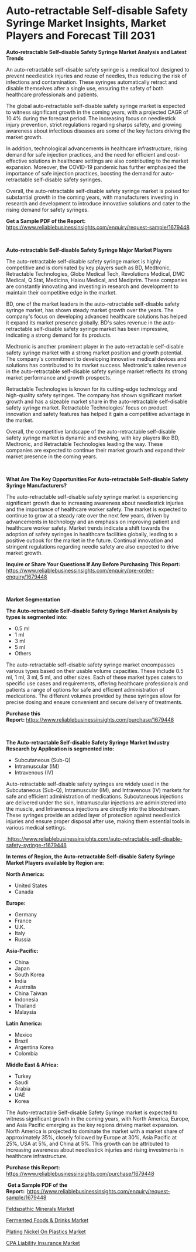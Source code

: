 <p><h1>Auto-retractable Self-disable Safety Syringe Market Insights, Market Players and Forecast Till 2031</h1></p><p><strong>Auto-retractable Self-disable Safety Syringe Market Analysis and Latest Trends</strong></p>
<p><p>An auto-retractable self-disable safety syringe is a medical tool designed to prevent needlestick injuries and reuse of needles, thus reducing the risk of infections and contamination. These syringes automatically retract and disable themselves after a single use, ensuring the safety of both healthcare professionals and patients.</p><p>The global auto-retractable self-disable safety syringe market is expected to witness significant growth in the coming years, with a projected CAGR of 10.4% during the forecast period. The increasing focus on needlestick injury prevention, strict regulations regarding sharps safety, and growing awareness about infectious diseases are some of the key factors driving the market growth.</p><p>In addition, technological advancements in healthcare infrastructure, rising demand for safe injection practices, and the need for efficient and cost-effective solutions in healthcare settings are also contributing to the market expansion. Moreover, the COVID-19 pandemic has further emphasized the importance of safe injection practices, boosting the demand for auto-retractable self-disable safety syringes.</p><p>Overall, the auto-retractable self-disable safety syringe market is poised for substantial growth in the coming years, with manufacturers investing in research and development to introduce innovative solutions and cater to the rising demand for safety syringes.</p></p>
<p><strong>Get a Sample PDF of the Report:&nbsp;</strong> <a href="https://www.reliablebusinessinsights.com/enquiry/request-sample/1679448">https://www.reliablebusinessinsights.com/enquiry/request-sample/1679448</a></p>
<p>&nbsp;</p>
<p><strong>Auto-retractable Self-disable Safety Syringe Major Market Players</strong></p>
<p><p>The auto-retractable self-disable safety syringe market is highly competitive and is dominated by key players such as BD, Medtronic, Retractable Technologies, Globe Medical Tech, Revolutions Medical, DMC Medical, Q Stat, Medicina, Haiou Medical, and Mediprim. These companies are constantly innovating and investing in research and development to maintain their competitive edge in the market.</p><p>BD, one of the market leaders in the auto-retractable self-disable safety syringe market, has shown steady market growth over the years. The company's focus on developing advanced healthcare solutions has helped it expand its market presence globally. BD's sales revenue in the auto-retractable self-disable safety syringe market has been impressive, indicating a strong demand for its products.</p><p>Medtronic is another prominent player in the auto-retractable self-disable safety syringe market with a strong market position and growth potential. The company's commitment to developing innovative medical devices and solutions has contributed to its market success. Medtronic's sales revenue in the auto-retractable self-disable safety syringe market reflects its strong market performance and growth prospects.</p><p>Retractable Technologies is known for its cutting-edge technology and high-quality safety syringes. The company has shown significant market growth and has a sizeable market share in the auto-retractable self-disable safety syringe market. Retractable Technologies' focus on product innovation and safety features has helped it gain a competitive advantage in the market.</p><p>Overall, the competitive landscape of the auto-retractable self-disable safety syringe market is dynamic and evolving, with key players like BD, Medtronic, and Retractable Technologies leading the way. These companies are expected to continue their market growth and expand their market presence in the coming years.</p></p>
<p>&nbsp;</p>
<p><strong>What Are The Key Opportunities For Auto-retractable Self-disable Safety Syringe Manufacturers?</strong></p>
<p><p>The auto-retractable self-disable safety syringe market is experiencing significant growth due to increasing awareness about needlestick injuries and the importance of healthcare worker safety. The market is expected to continue to grow at a steady rate over the next few years, driven by advancements in technology and an emphasis on improving patient and healthcare worker safety. Market trends indicate a shift towards the adoption of safety syringes in healthcare facilities globally, leading to a positive outlook for the market in the future. Continual innovation and stringent regulations regarding needle safety are also expected to drive market growth.</p></p>
<p><strong>Inquire or Share Your Questions If Any Before Purchasing This Report:</strong> <a href="https://www.reliablebusinessinsights.com/enquiry/pre-order-enquiry/1679448">https://www.reliablebusinessinsights.com/enquiry/pre-order-enquiry/1679448</a></p>
<p>&nbsp;</p>
<p><strong>Market Segmentation</strong></p>
<p><strong>The Auto-retractable Self-disable Safety Syringe Market Analysis by types is segmented into:</strong></p>
<p><ul><li>0.5 ml</li><li>1 ml</li><li>3 ml</li><li>5 ml</li><li>Others</li></ul></p>
<p><p>The auto-retractable self-disable safety syringe market encompasses various types based on their usable volume capacities. These include 0.5 ml, 1 ml, 3 ml, 5 ml, and other sizes. Each of these market types caters to specific use cases and requirements, offering healthcare professionals and patients a range of options for safe and efficient administration of medications. The different volumes provided by these syringes allow for precise dosing and ensure convenient and secure delivery of treatments.</p></p>
<p><strong>Purchase this Report:&nbsp;</strong><a href="https://www.reliablebusinessinsights.com/purchase/1679448">https://www.reliablebusinessinsights.com/purchase/1679448</a></p>
<p>&nbsp;</p>
<p><strong>The Auto-retractable Self-disable Safety Syringe Market Industry Research by Application is segmented into:</strong></p>
<p><ul><li>Subcutaneous (Sub-Q)</li><li>Intramuscular (IM)</li><li>Intravenous (IV)</li></ul></p>
<p><p>Auto-retractable self-disable safety syringes are widely used in the Subcutaneous (Sub-Q), Intramuscular (IM), and Intravenous (IV) markets for safe and efficient administration of medications. Subcutaneous injections are delivered under the skin, Intramuscular injections are administered into the muscle, and Intravenous injections are directly into the bloodstream. These syringes provide an added layer of protection against needlestick injuries and ensure proper disposal after use, making them essential tools in various medical settings.</p></p>
<p><a href="https://www.reliablebusinessinsights.com/auto-retractable-self-disable-safety-syringe-r1679448">&nbsp;https://www.reliablebusinessinsights.com/auto-retractable-self-disable-safety-syringe-r1679448</a></p>
<p><strong>In terms of Region, the Auto-retractable Self-disable Safety Syringe Market Players available by Region are:</strong></p>
<p>
    <p> <strong> North America: </strong>
        <ul>
            <li>United States</li>
            <li>Canada</li>
        </ul>
        </p> 
    <p> <strong> Europe: </strong>
        <ul>
            <li>Germany</li>
            <li>France</li>
            <li>U.K.</li>
            <li>Italy</li>
            <li>Russia</li>
        </ul>
        </p> 
    <p> <strong> Asia-Pacific: </strong>
        <ul>
            <li>China</li>
            <li>Japan</li>
            <li>South Korea</li>
            <li>India</li>
            <li>Australia</li>
            <li>China Taiwan</li>
            <li>Indonesia</li>
            <li>Thailand</li>
            <li>Malaysia</li>
        </ul>
        </p> 
    <p> <strong> Latin America: </strong>
        <ul>
            <li>Mexico</li>
            <li>Brazil</li>
            <li>Argentina Korea</li>
            <li>Colombia</li>
        </ul>
        </p> 
    <p> <strong> Middle East & Africa: </strong>
        <ul>
            <li>Turkey</li>
            <li>Saudi</li>
            <li>Arabia</li>
            <li>UAE</li>
            <li>Korea</li>
        </ul>
    </p>
    </p>
<p><p>The Auto-retractable Self-disable Safety Syringe market is expected to witness significant growth in the coming years, with North America, Europe, and Asia Pacific emerging as the key regions driving market expansion. North America is projected to dominate the market with a market share of approximately 35%, closely followed by Europe at 30%, Asia Pacific at 25%, USA at 5%, and China at 5%. This growth can be attributed to increasing awareness about needlestick injuries and rising investments in healthcare infrastructure.</p></p>
<p><strong>Purchase this Report: </strong><a href="https://www.reliablebusinessinsights.com/purchase/1679448">https://www.reliablebusinessinsights.com/purchase/1679448</a></p>
<p>&nbsp;<strong>Get a Sample PDF of the Report:&nbsp;&nbsp;</strong><a href="https://www.reliablebusinessinsights.com/enquiry/request-sample/1679448">https://www.reliablebusinessinsights.com/enquiry/request-sample/1679448</a></p>
<p><strong></strong></p>
<p><p><a href="https://github.com/changoleonlaverguenzanoexiste/Market-Research-Report-List-4/blob/main/feldspathic-minerals-market.md">Feldspathic Minerals Market</a></p><p><a href="https://github.com/dimitrishawkinswaynenp91rgz/Market-Research-Report-List-3/blob/main/fermented-foods-drinks-market.md">Fermented Foods & Drinks Market</a></p><p><a href="https://medium.com/@soloncarter54/plating-nickel-on-plastics-industry-analysis-report-its-market-size-growing-with-a-cagr-of-9-by-ea8041ef3642">Plating Nickel On Plastics Market</a></p><p><a href="https://medium.com/@joshdavis1955/cpa-liability-insurance-market-share-market-analysis-growth-trends-forecasts-for-period-from-2cdeec834c18">CPA Liability Insurance Market</a></p></p>
